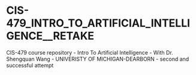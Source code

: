 # CIS-479_INTRO_TO_ARTIFICIAL_INTELLIGENCE__RETAKE

CIS-479 course repository - Intro To Artificial Intelligence - With Dr. Shengquan Wang - UNIVERISTY OF MICHIGAN-DEARBORN - second and successful attempt
